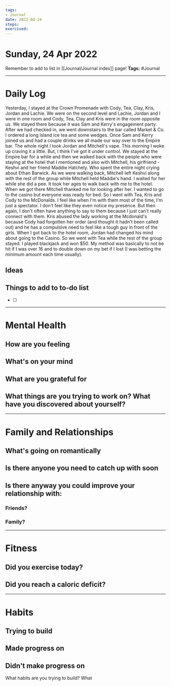 ```yaml
---
tags: 
- Journal
date: 2022-04-24
steps:
exercised:
---
```

# Sunday, 24 Apr 2022

Remember to add to list in [[Journal/Journal index]] page!
**Tags:** #Journal 

---
# Daily Log
Yesterday, I stayed at the Crown Promenade with Cody, Tea, Clay, Kris, Jordan and Lachie. We were on the second level and Lachie, Jordan and I were in one room and Cody, Tea, Clay and Kris were in the room opposite us. We stayed there because it was Sam and Kerry's engagement party. After we had checked in, we went downstairs to the bar called Market & Co. I ordered a long island ice tea and some wedges. Once Sam and Kerry joined us and had a couple drinks we all made our way over to the Empire bar. The whole night I took Jordan and Mitchell's vape. This morning I woke up craving it a little. But, I think I've got it under control. We stayed at the Empire bar for a while and then we walked back with the people who were staying at the hotel that I mentioned and also with Mitchell, his girlfriend - Keshvi and her friend Maddie Hatchely. Who spent the entire night crying about Ethan Barwick. As we were walking back, Mitchell left Keshvi along with the rest of the group while Mitchell held Maddie's hand. I waited for her while she did a pee. It took her ages to walk back with me to the hotel. When we got there Mitchell thanked me for looking after her. I wanted to go to the casino but everyone was ready for bed. So I went with Tea, Kris and Cody to the McDonalds. I feel like when I'm with them most of the time, I'm just a spectator. I don't feel like they even notice my presence. But then again, I don't often have anything to say to them because I just can't really connect with them. Kris abused the lady working at the Mcdonald's because Cody had forgotten her order (and thought it hadn't been called out) and he has a compulsive need to feel like a tough guy in front of the girls. When I got back to the hotel room, Jordan had changed his mind about going to the Casino. So we went with Tea while the rest of the group stayed. I played blackjack and won $50. My method was basically to not be hit if I was over 16 and to double down on my bet if I lost (I was betting the minimum amount each time usually).

## Ideas 

## Things to add to to-do list
- [ ] 

---
# Mental Health
## How are you feeling

## What's on your mind

## What are you grateful for

## What things are you trying to work on? What have you discovered about yourself?

---
# Family and Relationships

## What's going on romantically

## Is there anyone you need to catch up with soon

## Is there anyway you could improve your relationship with:
### Friends?

### Family?


---
# Fitness
## Did you exercise today?

## Did you reach a caloric deficit?

---
# Habits
## Trying to build

## Made progress on

## Didn't make progress on
What habits are you trying to build? What


